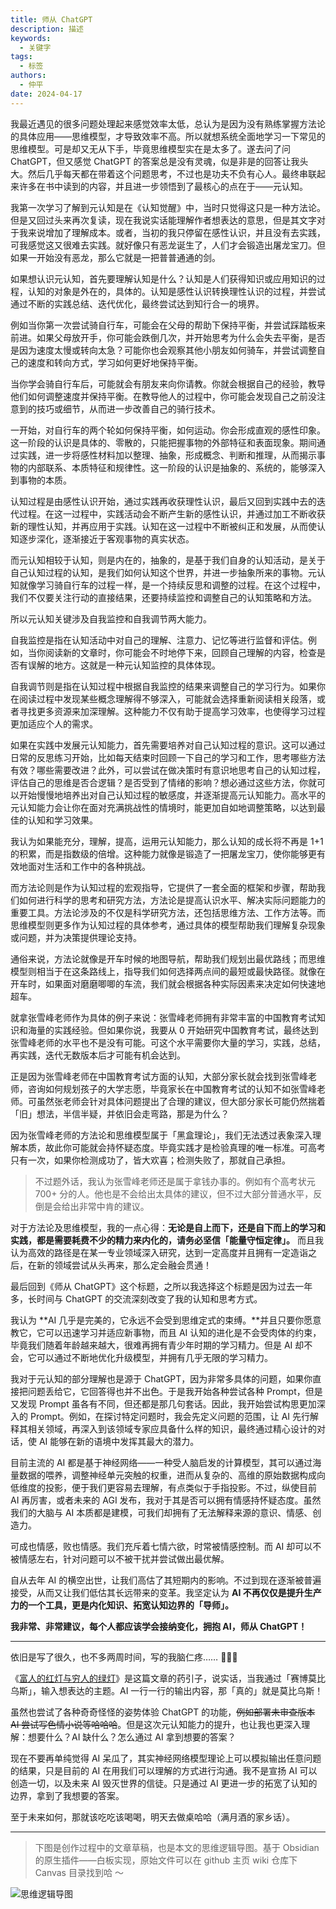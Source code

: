 ```yaml
---
title: 师从 ChatGPT
description: 描述
keywords:
  - 关键字
tags:
  - 标签
authors:
  - 仲平
date: 2024-04-17
---
```


我最近遇见的很多问题处理起来感觉效率太低，总认为是因为没有熟练掌握方法论的具体应用——思维模型，才导致效率不高。所以就想系统全面地学习一下常见的思维模型。可是却又无从下手，毕竟思维模型实在是太多了。遂去问了问 ChatGPT，但又感觉 ChatGPT 的答案总是没有灵魂，似是非是的回答让我头大。然后几乎每天都在带着这个问题思考，不过也是功夫不负有心人。最终串联起来许多在书中读到的内容，并且进一步领悟到了最核心的点在于——元认知。

我第一次学习了解到元认知是在《认知觉醒》中，当时只觉得这只是一种方法论。但是又回过头来再次复读，现在我说实话能理解作者想表达的意思，但是其文字对于我来说增加了理解成本。或者，当初的我只停留在感性认识，并且没有去实践，可我感觉这又很难去实践。就好像只有恶龙诞生了，人们才会锻造出屠龙宝刀。但如果一开始没有恶龙，那么它就是一把普普通通的剑。

如果想认识元认知，首先要理解认知是什么？认知是人们获得知识或应用知识的过程，认知的对象是外在的，具体的。认知是感性认识转换理性认识的过程，并尝试通过不断的实践总结、迭代优化，最终尝试达到知行合一的境界。

例如当你第一次尝试骑自行车，可能会在父母的帮助下保持平衡，并尝试踩踏板来前进。如果父母放开手，你可能会跌倒几次，并开始思考为什么会失去平衡，是否是因为速度太慢或转向太急？可能你也会观察其他小朋友如何骑车，并尝试调整自己的速度和转向方式，学习如何更好地保持平衡。

当你学会骑自行车后，可能就会有朋友来向你请教。你就会根据自己的经验，教导他们如何调整速度并保持平衡。在教导他人的过程中，你可能会发现自己之前没注意到的技巧或细节，从而进一步改善自己的骑行技术。

一开始，对自行车的两个轮如何保持平衡，如何运动。你会形成直观的感性印象。这一阶段的认识是具体的、零散的，只能把握事物的外部特征和表面现象。期间通过实践，进一步将感性材料加以整理、抽象，形成概念、判断和推理，从而揭示事物的内部联系、本质特征和规律性。这一阶段的认识是抽象的、系统的，能够深入到事物的本质。

认知过程是由感性认识开始，通过实践再收获理性认识，最后又回到实践中去的迭代过程。在这一过程中，实践活动会不断产生新的感性认识，并通过加工不断收获新的理性认知，并再应用于实践。认知在这一过程中不断被纠正和发展，从而使认知逐步深化，逐渐接近于客观事物的真实状态。

而元认知相较于认知，则是内在的，抽象的，是基于我们自身的认知活动，是关于自己认知过程的认知，是我们如何认知这个世界，并进一步抽象所来的事物。元认知就像学习骑自行车的过程一样，是一个持续反思和调整的过程。在这个过程中，我们不仅要关注行动的直接结果，还要持续监控和调整自己的认知策略和方法。

所以元认知关键涉及自我监控和自我调节两大能力。

自我监控是指在认知活动中对自己的理解、注意力、记忆等进行监督和评估。例如，当你阅读新的文章时，你可能会不时地停下来，回顾自己理解的内容，检查是否有误解的地方。这就是一种元认知监控的具体体现。

自我调节则是指在认知过程中根据自我监控的结果来调整自己的学习行为。如果你在阅读过程中发现某些概念理解得不够深入，可能就会选择重新阅读相关段落，或者寻找更多资源来加深理解。这种能力不仅有助于提高学习效率，也使得学习过程更加适应个人的需求。

如果在实践中发展元认知能力，首先需要培养对自己认知过程的意识。这可以通过日常的反思练习开始，比如每天结束时回顾一下自己的学习和工作，思考哪些方法有效？哪些需要改进？此外，可以尝试在做决策时有意识地思考自己的认知过程，评估自己的思维是否合逻辑？是否受到了情绪的影响？想必通过这些方法，你就可以开始慢慢地培养出对自己认知过程的敏感度，并逐渐提高元认知能力。高水平的元认知能力会让你在面对充满挑战性的情境时，能更加自如地调整策略，以达到最佳的认知和学习效果。

我认为如果能充分，理解，提高，运用元认知能力，那么认知的成长将不再是 1+1 的积累，而是指数级的倍增。这种能力就像是锻造了一把屠龙宝刀，使你能够更有效地面对生活和工作中的各种挑战。

而方法论则是作为认知过程的宏观指导，它提供了一套全面的框架和步骤，帮助我们如何进行科学的思考和研究方法，方法论是提高认识水平、解决实际问题能力的重要工具。方法论涉及的不仅是科学研究方法，还包括思维方法、工作方法等。而思维模型则更多作为认知过程的具体参考，通过具体的模型帮助我们理解复杂现象或问题，并为决策提供理论支持。

通俗来说，方法论就像是开车时候的地图导航，帮助我们规划出最优路线；而思维模型则相当于在这条路线上，指导我们如何选择两点间的最短或最快路径。就像在开车时，如果面对磨磨唧唧的车流，我们就会根据各种实际因素来决定如何快速地超车。

就拿张雪峰老师作为具体的例子来说：张雪峰老师拥有非常丰富的中国教育考试知识和海量的实践经验。但如果你说，我要从 0 开始研究中国教育考试，最终达到张雪峰老师的水平也不是没有可能。可这个水平需要你大量的学习，实践，总结，再实践，迭代无数版本后才可能有机会达到。

正是因为张雪峰老师在中国教育考试方面的认知，大部分家长就会找到张雪峰老师，咨询如何规划孩子的大学志愿，毕竟家长在中国教育考试的认知不如张雪峰老师。可虽然张老师会针对具体问题提出了合理的建议，但大部分家长可能仍然揣着「旧」想法，半信半疑，并依旧会走弯路，那是为什么？

因为张雪峰老师的方法论和思维模型属于「黑盒理论」，我们无法透过表象深入理解本质，故此你可能就会持怀疑态度。毕竟实践才是检验真理的唯一标准。可高考只有一次，如果你检测成功了，皆大欢喜；检测失败了，那就自己承担。

> 不过题外话，我认为张雪峰老师还是属于拿钱办事的。例如有个高考状元 700+ 分的人。他也是不会给出太具体的建议，但不过大部分普通水平，反倒是会给出非常中肯的建议。

对于方法论及思维模型，我的一点心得：**无论是自上而下，还是自下而上的学习和实践，都是需要耗费不少的精力来内化的，请务必坚信「能量守恒定律」。** 而且我认为高效的路径是在某一专业领域深入研究，达到一定高度并且拥有一定造诣之后，在新的领域尝试从头再来，那么定会融会贯通！

最后回到《师从 ChatGPT》这个标题，之所以我选择这个标题是因为过去一年多，长时间与 ChatGPT 的交流深刻改变了我的认知和思考方式。

我认为 **AI 几乎是完美的，它永远不会受到思维定式的束缚。**并且只要你愿意教它，它可以迅速学习并适应新事物，而且 AI 认知的进化是不会受肉体的约束，毕竟我们随着年龄越来越大，很难再拥有青少年时期的学习精力。但是 AI 却不会，它可以通过不断地优化升级模型，并拥有几乎无限的学习精力。

我对于元认知的部分理解也是源于 ChatGPT，因为非常多具体的问题，如果你直接把问题丢给它，它回答得也并不出色。于是我开始各种尝试各种 Prompt，但是又发现 Prompt 虽各有不同，但还都是那几句套话。因此，我开始尝试构思更加深入的 Prompt。例如，在探讨特定问题时，我会先定义问题的范围，让 AI 先行解释其相关领域，再深入到该领域专家应具备什么样的知识，最终通过精心设计的对话，使 AI 能够在新的语境中发挥其最大的潜力。

目前主流的 AI 都是基于神经网络——一种受人脑启发的计算模型，其可以通过海量数据的喂养，调整神经单元突触的权重，进而从复杂的、高维的原始数据构成向低维度的投影，便于我们更容易去理解，有点类似于手指投影。不过，纵使目前 AI 再厉害，或者未来的 AGI 发布，我对于其是否可以拥有情感持怀疑态度。虽然我们的大脑与 AI 本质都是建模，可我们却拥有了无法解释来源的意识、情感、创造力。

可成也情感，败也情感。我们充斥着七情六欲，时常被情感控制。而 AI 却可以不被情感左右，针对问题可以不被干扰并尝试做出最优解。

自从去年 AI 的横空出世，让我们高估了其短期内的影响。不过到现在逐渐被普遍接受，从而又让我们低估其长远带来的变革。我坚定认为 **AI 不再仅仅是提升生产力的一个工具，更是内化知识、拓宽认知边界的「导师」。**

**我非常、非常建议，每个人都应该学会接纳变化，拥抱 AI，师从 ChatGPT！**

---

依旧是写了很久，也不多两周时间，写的我脑仁疼…… 🤯🤯🤯

《[富人的红灯与穷人的绿灯](https://blog.7wate.com/archives/fu-ren-de-hong-deng-yu-qiong-ren-de-lu-deng)》是这篇文章的药引子，说实话，当我通过「赛博莫比乌斯」，输入想表达的主题。AI 一行一行的输出内容，那「真的」就是莫比乌斯！

虽然也尝试了各种奇奇怪怪的姿势体验 ChatGPT 的功能，~~例如部署未审查版本 AI 尝试写色情小说等哈哈哈~~。但是这次元认知能力的提升，也让我也更深入理解：想要什么？AI 缺什么？怎么通过 AI 拿到想要的答案？

现在不要再单纯觉得 AI 呆瓜了，其实神经网络模型理论上可以模拟输出任意问题的结果，只是目前的 AI 在用我们可以理解的方式进行沟通。我不是宣扬 AI 可以创造一切，以及未来 AI 毁灭世界的信徒。只是通过 AI 更进一步的拓宽了认知的边界，拿到了我想要的答案。

至于未来如何，那就该吃吃该喝喝，明天去做桌哈哈（满月酒的家乡话）。

---

> 下图是创作过程中的文章草稿，也是本文的思维逻辑导图。基于 Obsidian 的原生插件——白板实现，原始文件可以在 github 主页 wiki 仓库下 Canvas 目录找到哈 ～

![思维逻辑导图](https://static.7wate.com/2024%2F04%2F19%2Fa60de947d4948ee53f0f507a76443ca2-%E5%B8%88%E4%BB%8E%20ChatGPT.png)
